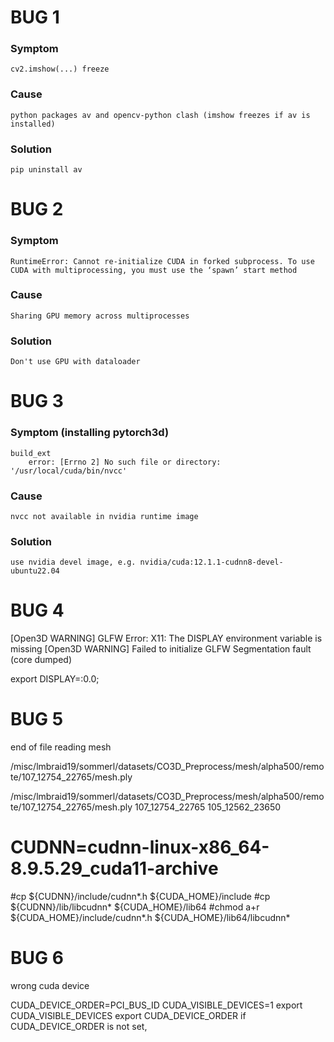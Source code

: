 


# BUG 1
### Symptom
    cv2.imshow(...) freeze
### Cause
    python packages av and opencv-python clash (imshow freezes if av is installed)
### Solution
    pip uninstall av


# BUG 2
### Symptom
    RuntimeError: Cannot re-initialize CUDA in forked subprocess. To use CUDA with multiprocessing, you must use the ‘spawn’ start method   
### Cause
    Sharing GPU memory across multiprocesses   
### Solution
    Don't use GPU with dataloader


# BUG 3

### Symptom (installing pytorch3d)
    build_ext
        error: [Errno 2] No such file or directory: '/usr/local/cuda/bin/nvcc'

### Cause
    nvcc not available in nvidia runtime image
### Solution 
    use nvidia devel image, e.g. nvidia/cuda:12.1.1-cudnn8-devel-ubuntu22.04


# BUG 4

[Open3D WARNING] GLFW Error: X11: The DISPLAY environment variable is missing
[Open3D WARNING] Failed to initialize GLFW
Segmentation fault (core dumped)

export DISPLAY=:0.0; 

# BUG 5

end of file reading mesh

/misc/lmbraid19/sommerl/datasets/CO3D_Preprocess/mesh/alpha500/remote/107_12754_22765/mesh.ply


/misc/lmbraid19/sommerl/datasets/CO3D_Preprocess/mesh/alpha500/remote/107_12754_22765/mesh.ply
107_12754_22765
105_12562_23650

# CUDNN=cudnn-linux-x86_64-8.9.5.29_cuda11-archive
#cp ${CUDNN}/include/cudnn*.h ${CUDA_HOME}/include
#cp ${CUDNN}/lib/libcudnn* ${CUDA_HOME}/lib64
#chmod a+r ${CUDA_HOME}/include/cudnn*.h ${CUDA_HOME}/lib64/libcudnn*

# BUG 6

wrong cuda device

CUDA_DEVICE_ORDER=PCI_BUS_ID
CUDA_VISIBLE_DEVICES=1
export CUDA_VISIBLE_DEVICES
export CUDA_DEVICE_ORDER
if CUDA_DEVICE_ORDER is not set, 